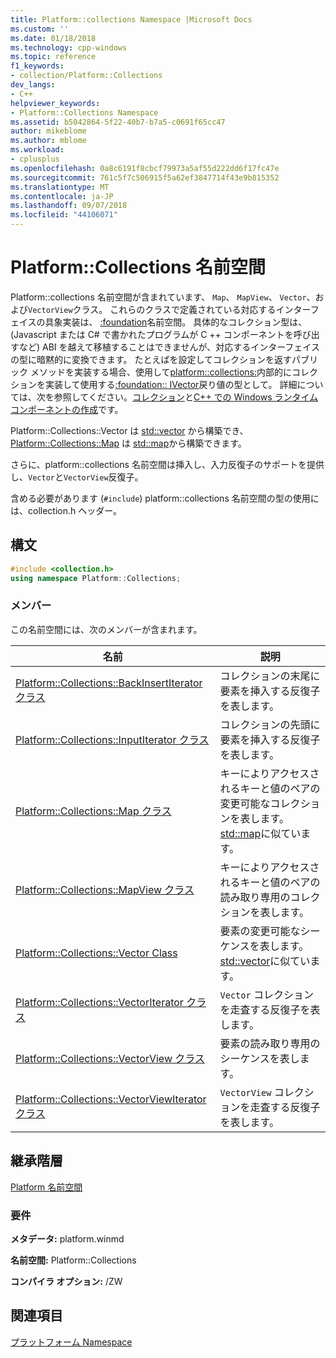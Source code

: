 ```yaml
---
title: Platform::collections Namespace |Microsoft Docs
ms.custom: ''
ms.date: 01/18/2018
ms.technology: cpp-windows
ms.topic: reference
f1_keywords:
- collection/Platform::Collections
dev_langs:
- C++
helpviewer_keywords:
- Platform::Collections Namespace
ms.assetid: b5042864-5f22-40b7-b7a5-c0691f65cc47
author: mikeblome
ms.author: mblome
ms.workload:
- cplusplus
ms.openlocfilehash: 0a8c6191f8cbcf79973a5af55d222dd6f17fc47e
ms.sourcegitcommit: 761c5f7c506915f5a62ef3847714f43e9b815352
ms.translationtype: MT
ms.contentlocale: ja-JP
ms.lasthandoff: 09/07/2018
ms.locfileid: "44106071"
---
```

# <a name="platformcollections-namespace"></a>Platform::Collections 名前空間

Platform::collections 名前空間が含まれています、 `Map`、 `MapView`、 `Vector`、および`VectorView`クラス。 これらのクラスで定義されている対応するインターフェイスの具象実装は、 [:foundation](/uwp/api/Windows.Foundation.Collections)名前空間。 具体的なコレクション型は、(Javascript または C# で書かれたプログラムが C ++ コンポーネントを呼び出すなど) ABI を越えて移植することはできませんが、対応するインターフェイスの型に暗黙的に変換できます。 たとえばを設定してコレクションを返すパブリック メソッドを実装する場合、使用して[platform::collections:](../cppcx/platform-collections-vector-class.md)内部的にコレクションを実装して使用する[:foundation:: IVector](/uwp/api/Windows.Foundation.Collections.IVector_T_)戻り値の型として。 詳細については、次を参照してください。[コレクション](../cppcx/collections-c-cx.md)と[C++ での Windows ランタイム コンポーネントの作成](/windows/uwp/winrt-components/creating-windows-runtime-components-in-cpp)です。

Platform::Collections::Vector は [std::vector](../standard-library/vector-class.md) から構築でき、 [Platform::Collections::Map](../cppcx/platform-collections-map-class.md) は [std::map](../standard-library/map-class.md)から構築できます。

さらに、platform::collections 名前空間は挿入し、入力反復子のサポートを提供し、`Vector`と`VectorView`反復子。

含める必要があります (`#include`) platform::collections 名前空間の型の使用には、collection.h ヘッダー。

## <a name="syntax"></a>構文

```cpp
#include <collection.h>
using namespace Platform::Collections;
```

### <a name="members"></a>メンバー

この名前空間には、次のメンバーが含まれます。

|名前|説明|
|----------|-----------------|
|[Platform::Collections::BackInsertIterator クラス](../cppcx/platform-collections-backinsertiterator-class.md)|コレクションの末尾に要素を挿入する反復子を表します。|
|[Platform::Collections::InputIterator クラス](../cppcx/platform-collections-inputiterator-class.md)|コレクションの先頭に要素を挿入する反復子を表します。|
|[Platform::Collections::Map クラス](../cppcx/platform-collections-map-class.md)|キーによりアクセスされるキーと値のペアの変更可能なコレクションを表します。 [std::map](../standard-library/map-class.md)に似ています。|
|[Platform::Collections::MapView クラス](../cppcx/platform-collections-mapview-class.md)|キーによりアクセスされるキーと値のペアの読み取り専用のコレクションを表します。|
|[Platform::Collections::Vector Class](../cppcx/platform-collections-vector-class.md)|要素の変更可能なシーケンスを表します。 [std::vector](../standard-library/vector-class.md)に似ています。|
|[Platform::Collections::VectorIterator クラス](../cppcx/platform-collections-vectoriterator-class.md)|`Vector` コレクションを走査する反復子を表します。|
|[Platform::Collections::VectorView クラス](../cppcx/platform-collections-vectorview-class.md)|要素の読み取り専用のシーケンスを表します。|
|[Platform::Collections::VectorViewIterator クラス](../cppcx/platform-collections-vectorviewiterator-class.md)|`VectorView` コレクションを走査する反復子を表します。|

## <a name="inheritance-hierarchy"></a>継承階層

[Platform 名前空間](../cppcx/platform-namespace-c-cx.md)

### <a name="requirements"></a>要件

**メタデータ:** platform.winmd

**名前空間:** Platform::Collections

**コンパイラ オプション:** /ZW

## <a name="see-also"></a>関連項目

[プラットフォーム Namespace](../cppcx/platform-namespace-c-cx.md)
